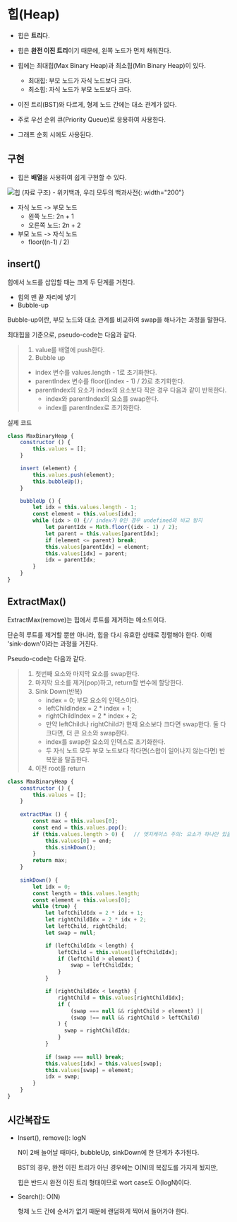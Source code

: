 # 힙(Heap)

* 힙은 **트리**다.
* 힙은 **완전 이진 트리**이기 때문에, 왼쪽 노드가 먼저 채워진다.
* 힙에는 최대힙(Max Binary Heap)과 최소힙(Min Binary Heap)이 있다.
  - 최대힙: 부모 노드가 자식 노드보다 크다.
  - 최소힙: 자식 노드가 부모 노드보다 크다.
* 이진 트리(BST)와 다르게, 형제 노드 간에는 대소 관계가 없다.

* 주로 우선 순위 큐(Priority Queue)로 응용하여 사용한다.
* 그래프 순회 시에도 사용된다.



## 구현

* 힙은 **배열**을 사용하여 쉽게 구현할 수 있다.

![힙 (자료 구조) - 위키백과, 우리 모두의 백과사전](https://upload.wikimedia.org/wikipedia/commons/thumb/3/38/Max-Heap.svg/1200px-Max-Heap.svg.png){: width="200"}

* 자식 노드 -> 부모 노드
  * 왼쪽 노드: 2n + 1
  * 오른쪽 노드: 2n + 2
* 부모 노드 -> 자식 노드
  * floor((n-1) / 2)



## insert()

힙에서 노드를 삽입할 때는 크게 두 단계를 거친다.

* 힙의 맨 끝 자리에 넣기
* Bubble-up

Bubble-up이란, 부모 노드와 대소 관계를 비교하여 swap을 해나가는 과정을 말한다.



최대힙을 기준으로, pseudo-code는 다음과 같다.

>1. value를 배열에 push한다.
>2. Bubble up
>   * index 변수를 values.length - 1로 초기화한다.
>   * parentIndex 변수를 floor((index - 1) / 2)로 초기화한다.
>   * parentIndex의 요소가 index의 요소보다 작은 경우 다음과 같이 반복한다.
>     * index와 parentIndex의 요소를 swap한다.
>     * index를 parentIndex로 초기화한다.



실제 코드

```javascript
class MaxBinaryHeap {
    constructor () {
        this.values = [];
    }

    insert (element) {
        this.values.push(element);
        this.bubbleUp();
    }

    bubbleUp () {
        let idx = this.values.length - 1;
        const element = this.values[idx];
        while (idx > 0) {// index가 0인 경우 undefined와 비교 방지
            let parentIdx = Math.floor((idx - 1) / 2);
            let parent = this.values[parentIdx];
            if (element <= parent) break;
            this.values[parentIdx] = element;
            this.values[idx] = parent;
            idx = parentIdx;
        }
    }
}
```



## ExtractMax()

ExtractMax(remove)는 힙에서 루트를 제거하는 메소드이다.

단순히 루트를 제거할 뿐만 아니라, 힙을 다시 유효한 상태로 정렬해야 한다. 이때 'sink-down'이라는 과정을 거친다.

Pseudo-code는 다음과 같다.

> 1. 첫번째 요소와 마지막 요소를 swap한다.
> 2. 마지막 요소를 제거(pop)하고, return할 변수에 할당한다.
> 3. Sink Down(반복)
>    * index = 0; 부모 요소의 인덱스이다.
>    * leftChildIndex = 2 * index + 1;
>    * rightChildIndex = 2 * index + 2;
>    * 만약 leftChild나 rightChild가 현재 요소보다 크다면 swap한다. 둘 다 크다면, 더 큰 요소와 swap한다.
>    * index를 swap한 요소의 인덱스로 초기화한다.
>    * 두 자식 노드 모두 부모 노드보다 작다면(스왑이 일어나지 않는다면) 반복문을 탈출한다.
> 4. 이전 root를 return



```javascript
class MaxBinaryHeap {
    constructor () {
        this.values = [];
    }
  
    extractMax () {
        const max = this.values[0];
        const end = this.values.pop();
        if (this.values.length > 0) {	// 엣지케이스 주의: 요소가 하나만 있을 때
            this.values[0] = end;
            this.sinkDown();    
        }
        return max;
    }
  
    sinkDown() {
        let idx = 0;
        const length = this.values.length;
        const element = this.values[0];
        while (true) {
            let leftChildIdx = 2 * idx + 1;
            let rightChildIdx = 2 * idx + 2;
            let leftChild, rightChild;
            let swap = null;

            if (leftChildIdx < length) {
                leftChild = this.values[leftChildIdx];
                if (leftChild > element) {
                    swap = leftChildIdx;
                }
            }

            if (rightChildIdx < length) {
                rightChild = this.values[rightChildIdx];
                if (
                    (swap === null && rightChild > element) ||
                    (swap !== null && rightChild > leftChild)
                ) {
                  swap = rightChildIdx;  
                }
            }
            
            if (swap === null) break;
            this.values[idx] = this.values[swap];
            this.values[swap] = element;
            idx = swap;
        }
    }    
}

```



## 시간복잡도

* Insert(), remove(): logN

  N이 2배 늘어날 때마다, bubbleUp, sinkDown에 한 단계가 추가된다.

  BST의 경우, 완전 이진 트리가 아닌 경우에는 O(N)의 복잡도를 가지게 됬지만,

  힙은 반드시 완전 이진 트리 형태이므로 wort case도 O(logN)이다.

* Search(): O(N)

  형제 노드 간에 순서가 없기 때문에 랜덤하게 찍어서 들어가야 한다.

